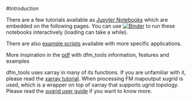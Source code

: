 #Introduction

There are a few tutorials available as [Jupyter Notebooks](https://github.com/Deltares/dfm_tools/blob/main/docs/notebooks) which are embedded on the following pages. You can use [![Binder](https://mybinder.org/badge_logo.svg)](https://mybinder.org/v2/gh/Deltares/dfm_tools?urlpath=/tree/docs/notebooks) to run these notebooks interactively (loading can take a while).

There are also [example scripts](https://github.com/Deltares/dfm_tools/tree/main/tests/examples) available with more specific applications.

More inspiration in the [pdf](https://nbviewer.org/github/Deltares/dfm_tools/raw/pptx/docs/dfm_tools.pdf?flush_cache=true) with dfm_tools information, features and examples

dfm_tools uses xarray in many of its functions. If you are unfamiliar with it, please read the [xarray tutorial](https://tutorial.xarray.dev/overview/xarray-in-45-min.html). When processing FM mapoutput xugrid is used, which is a wrapper on top of xarray that supports ugrid topology. Please read the [xugrid user guide](https://deltares.github.io/xugrid/user_guide.html) if you want to know more.
